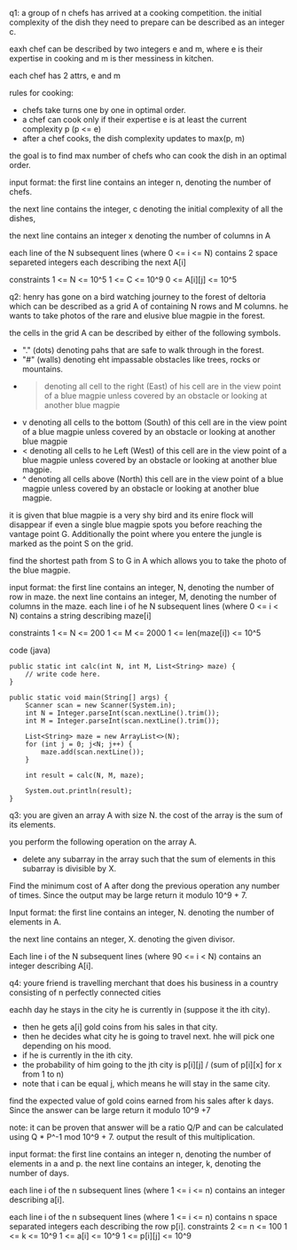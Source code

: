 q1:
a group of n chefs has arrived at a cooking competition. the initial complexity of the dish they need to prepare can be described as an integer c.

eaxh chef can be described by two integers e and m, where e is their expertise in cooking and m is ther messiness in kitchen.

each chef has 2 attrs, e and m

rules for cooking:
- chefs take turns one by one in optimal order.
- a chef can cook only if their expertise e is at least the current complexity p (p <= e)
- after a chef cooks, the dish complexity updates to max(p, m)

the goal is to find max number of chefs who can cook the dish in an optimal order.

input format:
the first line contains an integer n, denoting the number of chefs.

the next line contains the integer, c denoting the initial complexity of all the dishes,

the next line contains an integer x denoting the number of columns in A

each line of the N subsequent lines (where 0 <= i <= N) contains 2 space separeted integers  each describing the next A[i]

constraints
1 <= N <= 10^5
1 <= C <= 10^9
0 <= A[i][j] <= 10^5


q2:
henry has gone on a bird watching journey to the forest of deltoria which can be described as a grid A of containing N rows and M columns. he wants to take photos of the rare and elusive blue magpie in the forest.

the cells in the grid A can be described by either of the following symbols.
- "." (dots) denoting pahs that are safe to walk through in the forest.
- "#" (walls) denoting eht impassable obstacles like trees, rocks or mountains.
- > denoting all cell to the right (East) of his cell are in the view point of a blue magpie unless covered by an obstacle or looking at another blue magpie
- v denoting all cells to the bottom (South) of this cell are in the view point of a blue magpie unless covered by an obstacle or looking at another blue magpie
- < denoting all cells to he Left (West) of this cell are in the view point of a blue magpie unless covered by an obstacle or looking at another blue magpie.
- ^ denoting all cells above (North) this cell are in the view point of a blue magpie unless covered by an obstacle or looking at another blue magpie.


it is given that blue magpie is a very shy bird and its enire flock will disappear if even a single blue magpie spots you before reaching the vantage point G. Additionally the point where you entere the jungle is marked as the point S on the grid.

find the shortest path from S to G in A which allows you to take the photo of the blue magpie.

input format:
the first line contains an integer, N, denoting the number of row in maze.
the next line contains an integer, M, denoting the number of columns in the maze.
each line i of he N subsequent lines (where 0 <= i < N) contains a string describing maze[i]

constraints
1 <= N <= 200
1 <= M <= 2000
1 <= len(maze[i]) <= 10^5

code (java)
```
public static int calc(int N, int M, List<String> maze) {
	// write code here.
}

public static void main(String[] args) {
	Scanner scan = new Scanner(System.in);
	int N = Integer.parseInt(scan.nextLine().trim());
	int M = Integer.parseInt(scan.nextLine().trim());

	List<String> maze = new ArrayList<>(N);
	for (int j = 0; j<N; j++) {
		maze.add(scan.nextLine());
	}

	int result = calc(N, M, maze);

	System.out.println(result);
}
```


q3:
you are given an array A with size N. the cost of the array is the sum of its elements.

you perform the following operation on the array A.
- delete any subarray in the array such that the sum of elements in this subarray is divisible by X.

Find the minimum cost of A after dong the previous operation any number of times. Since the output may be large return it modulo 10^9 + 7.


Input format:
the first line contains an integer, N. denoting the number of elements in A.

the next line contains an nteger, X. denoting the given divisor.

Each line i of the N subsequent lines (where 90 <= i < N) contains an integer describing A[i].


q4:
youre friend is travelling merchant that does his business in a country consisting of n perfectly connected cities

eachh day he stays in the city he is currently in (suppose it the ith city).
- then he gets a[i] gold coins from his sales in that city.
- then he decides what city he is going to travel next. hhe will pick one depending on his mood.
- if he is currently in the ith city.
- the probability of him going to the jth city is p[i][j] / (sum of p[i][x] for x from 1 to n)
- note that i can be equal j, which means he will stay in the same city.

find the expected value of gold coins earned from his sales after k days. Since the answer can be large return it modulo 10^9 +7

note: it can be proven that answer will be a ratio Q/P and can be calculated using Q * P^-1 mod 10^9 + 7. output the result of this multiplication.

input format:
the first line contains an integer n, denoting the number of elements in a and p.
the next line contains an integer, k, denoting the number of days.

each line i of the n subsequent lines (where 1 <= i <= n) contains an integer describing a[i].

each line i of the n subsequent lines (where 1 <= i <= n) contains n space separated integers each describing the row p[i].
constraints
2 <= n <= 100
1 <= k <= 10^9
1 <= a[i] <= 10^9
1 <= p[i][j] <= 10^9

